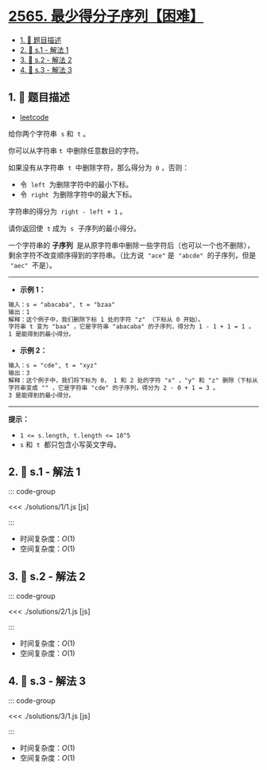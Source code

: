 # [2565. 最少得分子序列【困难】](https://github.com/tnotesjs/TNotes.leetcode/tree/main/notes/2565.%20%E6%9C%80%E5%B0%91%E5%BE%97%E5%88%86%E5%AD%90%E5%BA%8F%E5%88%97%E3%80%90%E5%9B%B0%E9%9A%BE%E3%80%91)

<!-- region:toc -->

- [1. 📝 题目描述](#1--题目描述)
- [2. 🎯 s.1 - 解法 1](#2--s1---解法-1)
- [3. 🎯 s.2 - 解法 2](#3--s2---解法-2)
- [4. 🎯 s.3 - 解法 3](#4--s3---解法-3)

<!-- endregion:toc -->

## 1. 📝 题目描述

- [leetcode](https://leetcode.cn/problems/subsequence-with-the-minimum-score/)

给你两个字符串  `s` 和  `t` 。

你可以从字符串 `t`  中删除任意数目的字符。

如果没有从字符串  `t`  中删除字符，那么得分为  `0` ，否则：

- 令  `left`  为删除字符中的最小下标。
- 令  `right`  为删除字符中的最大下标。

字符串的得分为  `right - left + 1` 。

请你返回使  `t` 成为  `s`  子序列的最小得分。

一个字符串的 **子序列**  是从原字符串中删除一些字符后（也可以一个也不删除），剩余字符不改变顺序得到的字符串。（比方说  `"ace"` 是  `"abcde"`  的子序列，但是  `"aec"`  不是）。

---

- **示例 1：**

```txt
输入：s = "abacaba", t = "bzaa"
输出：1
解释：这个例子中，我们删除下标 1 处的字符 "z" （下标从 0 开始）。
字符串 t 变为 "baa" ，它是字符串 "abacaba" 的子序列，得分为 1 - 1 + 1 = 1 。
1 是能得到的最小得分。
```

- **示例 2：**

```txt
输入：s = "cde", t = "xyz"
输出：3
解释：这个例子中，我们将下标为 0， 1 和 2 处的字符 "x" ，"y" 和 "z" 删除（下标从 0 开始）。
字符串变成 "" ，它是字符串 "cde" 的子序列，得分为 2 - 0 + 1 = 3 。
3 是能得到的最小得分。
```

---

**提示：**

- `1 <= s.length, t.length <= 10^5`
- `s` 和  `t`  都只包含小写英文字母。

## 2. 🎯 s.1 - 解法 1

::: code-group

<<< ./solutions/1/1.js [js]

:::

- 时间复杂度：$O(1)$
- 空间复杂度：$O(1)$

## 3. 🎯 s.2 - 解法 2

::: code-group

<<< ./solutions/2/1.js [js]

:::

- 时间复杂度：$O(1)$
- 空间复杂度：$O(1)$

## 4. 🎯 s.3 - 解法 3

::: code-group

<<< ./solutions/3/1.js [js]

:::

- 时间复杂度：$O(1)$
- 空间复杂度：$O(1)$
